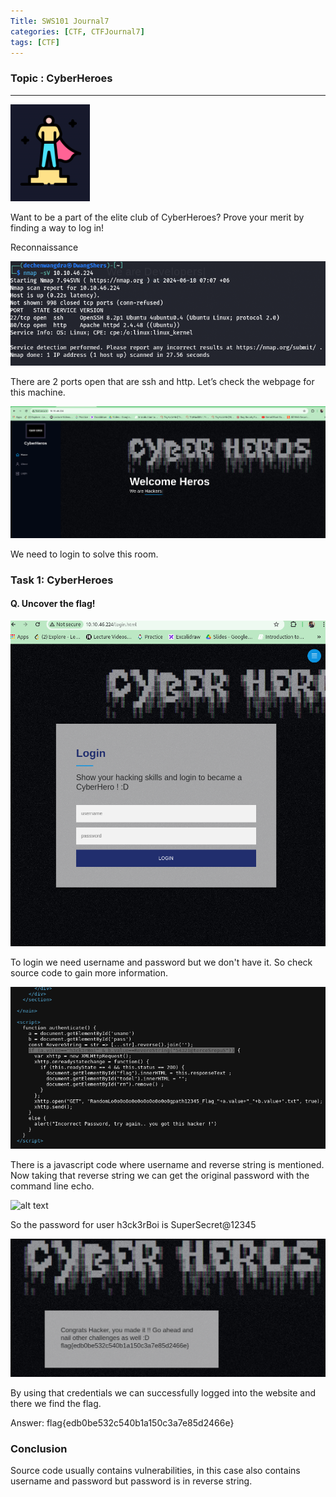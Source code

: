 ```yaml
---
Title: SWS101 Journal7
categories: [CTF, CTFJournal7]
tags: [CTF]
---
```


### Topic : CyberHeroes

---

![alt text](</image/CTF/CyberHeroes/cyb0.png>)

Want to be a part of the elite club of CyberHeroes? Prove your merit by finding a way to log in!

Reconnaissance 

![alt text](</image/CTF/CyberHeroes/nmap.png>)

There are 2 ports open that are ssh and  http. Let’s check the webpage for this machine.

![alt text](</image/CTF/CyberHeroes/website.png>)

We need to login to solve this room.

### Task 1: CyberHeroes
#### Q. Uncover the flag!

![alt text](</image/CTF/CyberHeroes/cyb1.png>)

To login we need username and password but we don't have it. So check source code to gain more information.

![alt text](</image/CTF/CyberHeroes/cyb2.png>)

There is a javascript code where username and reverse string is mentioned. Now taking that reverse string we can get the original password with the command line echo.

![alt text](/image/CTF/CyberHeroes/cyb3.png>)

So the password for user h3ck3rBoi is SuperSecret@12345

![alt text](</image/CTF/CyberHeroes/cyb4.png>)

By using that credentials we can successfully logged into the website and there we find the flag.

Answer: flag{edb0be532c540b1a150c3a7e85d2466e}

### Conclusion
Source code usually contains vulnerabilities, in this case also contains username and password but password is in reverse string. 
